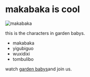 <!DOCTYPE html>
<html lang="en">
<head>
    <meta charset="UTF-8">
    <title>Document</title>
</head>
<body>
    <h1>makabaka is cool</h1>
    <img src="https://pic.imgdb.cn/item/668d205cd9c307b7e9389032.gif" alt="makabaka">
    <p>this is the characters in garden babys.</p>
    <ul>
        <li>makabaka</li>
        <li>yigubiguo</li>
        <li>wuxidixi</li>
        <li>tombulibo</li>
    </ul>
    watch <a href="https://www.bilibili.com/bangumi/play/ep479739">garden babys</a>and join us.
</body>
</html>
